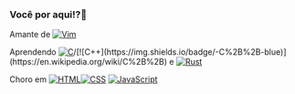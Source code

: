 ### Você por aqui!?🦀
Amante de [![Vim](https://img.shields.io/badge/-Vim-brightgreen)](https://www.vim.org/)

Aprendendo  [![C](https://img.shields.io/badge/-C-blue)](https://en.wikipedia.org/wiki/C_(programming_language))/[![C++](https://img.shields.io/badge/-C%2B%2B-blue)](https://en.wikipedia.org/wiki/C%2B%2B) e [![Rust](https://img.shields.io/badge/-Rust-orange)](https://www.rust-lang.org/)

Choro em [![HTML](https://img.shields.io/badge/-HTML-orange)](https://developer.mozilla.org/en-US/docs/Web/HTML)[![CSS](https://img.shields.io/badge/-CSS-blue)](https://developer.mozilla.org/en-US/docs/Web/CSS)
[![JavaScript](https://img.shields.io/badge/-JavaScript-yellow)](https://developer.mozilla.org/en-US/docs/Web/JavaScript)
